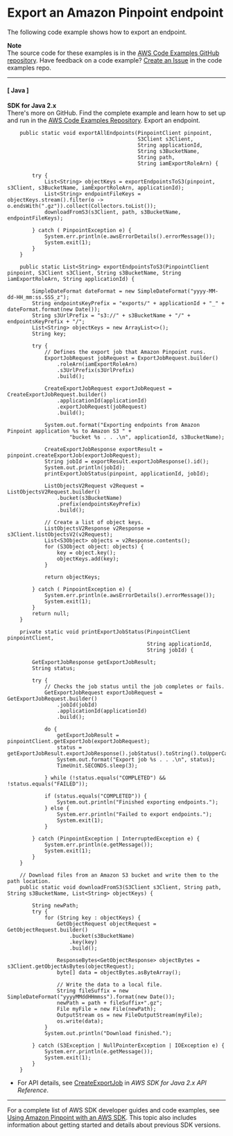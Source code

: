 # Export an Amazon Pinpoint endpoint<a name="example_pinpoint_CreateExportJob_section"></a>

The following code example shows how to export an endpoint\.

**Note**  
The source code for these examples is in the [AWS Code Examples GitHub repository](https://github.com/awsdocs/aws-doc-sdk-examples)\. Have feedback on a code example? [Create an Issue](https://github.com/awsdocs/aws-doc-sdk-examples/issues/new/choose) in the code examples repo\. 

------
#### [ Java ]

**SDK for Java 2\.x**  
 There's more on GitHub\. Find the complete example and learn how to set up and run in the [AWS Code Examples Repository](https://github.com/awsdocs/aws-doc-sdk-examples/tree/main/javav2/example_code/pinpoint#readme)\. 
Export an endpoint\.  

```
    public static void exportAllEndpoints(PinpointClient pinpoint,
                                          S3Client s3Client,
                                          String applicationId,
                                          String s3BucketName,
                                          String path,
                                          String iamExportRoleArn) {

        try {
            List<String> objectKeys = exportEndpointsToS3(pinpoint, s3Client, s3BucketName, iamExportRoleArn, applicationId);
            List<String> endpointFileKeys = objectKeys.stream().filter(o -> o.endsWith(".gz")).collect(Collectors.toList());
            downloadFromS3(s3Client, path, s3BucketName, endpointFileKeys);

        } catch ( PinpointException e) {
            System.err.println(e.awsErrorDetails().errorMessage());
            System.exit(1);
        }
    }

    public static List<String> exportEndpointsToS3(PinpointClient pinpoint, S3Client s3Client, String s3BucketName, String iamExportRoleArn, String applicationId) {

        SimpleDateFormat dateFormat = new SimpleDateFormat("yyyy-MM-dd-HH_mm:ss.SSS_z");
        String endpointsKeyPrefix = "exports/" + applicationId + "_" + dateFormat.format(new Date());
        String s3UrlPrefix = "s3://" + s3BucketName + "/" + endpointsKeyPrefix + "/";
        List<String> objectKeys = new ArrayList<>();
        String key;

        try {
            // Defines the export job that Amazon Pinpoint runs.
            ExportJobRequest jobRequest = ExportJobRequest.builder()
                .roleArn(iamExportRoleArn)
                .s3UrlPrefix(s3UrlPrefix)
                .build();

            CreateExportJobRequest exportJobRequest = CreateExportJobRequest.builder()
                .applicationId(applicationId)
                .exportJobRequest(jobRequest)
                .build();

            System.out.format("Exporting endpoints from Amazon Pinpoint application %s to Amazon S3 " +
                    "bucket %s . . .\n", applicationId, s3BucketName);

            CreateExportJobResponse exportResult = pinpoint.createExportJob(exportJobRequest);
            String jobId = exportResult.exportJobResponse().id();
            System.out.println(jobId);
            printExportJobStatus(pinpoint, applicationId, jobId);

            ListObjectsV2Request v2Request = ListObjectsV2Request.builder()
                .bucket(s3BucketName)
                .prefix(endpointsKeyPrefix)
                .build();

            // Create a list of object keys.
            ListObjectsV2Response v2Response = s3Client.listObjectsV2(v2Request);
            List<S3Object> objects = v2Response.contents();
            for (S3Object object: objects) {
                key = object.key();
                objectKeys.add(key);
            }

            return objectKeys;

        } catch ( PinpointException e) {
            System.err.println(e.awsErrorDetails().errorMessage());
            System.exit(1);
        }
        return null;
    }

    private static void printExportJobStatus(PinpointClient pinpointClient,
                                             String applicationId,
                                             String jobId) {

        GetExportJobResponse getExportJobResult;
        String status;

        try {
            // Checks the job status until the job completes or fails.
            GetExportJobRequest exportJobRequest = GetExportJobRequest.builder()
                .jobId(jobId)
                .applicationId(applicationId)
                .build();

            do {
                getExportJobResult = pinpointClient.getExportJob(exportJobRequest);
                status = getExportJobResult.exportJobResponse().jobStatus().toString().toUpperCase();
                System.out.format("Export job %s . . .\n", status);
                TimeUnit.SECONDS.sleep(3);

            } while (!status.equals("COMPLETED") && !status.equals("FAILED"));

            if (status.equals("COMPLETED")) {
                System.out.println("Finished exporting endpoints.");
            } else {
                System.err.println("Failed to export endpoints.");
                System.exit(1);
            }

        } catch (PinpointException | InterruptedException e) {
            System.err.println(e.getMessage());
            System.exit(1);
        }
    }

    // Download files from an Amazon S3 bucket and write them to the path location.
    public static void downloadFromS3(S3Client s3Client, String path, String s3BucketName, List<String> objectKeys) {

        String newPath;
        try {
            for (String key : objectKeys) {
                GetObjectRequest objectRequest = GetObjectRequest.builder()
                    .bucket(s3BucketName)
                    .key(key)
                    .build();

                ResponseBytes<GetObjectResponse> objectBytes = s3Client.getObjectAsBytes(objectRequest);
                byte[] data = objectBytes.asByteArray();

                // Write the data to a local file.
                String fileSuffix = new SimpleDateFormat("yyyyMMddHHmmss").format(new Date());
                newPath = path + fileSuffix+".gz";
                File myFile = new File(newPath);
                OutputStream os = new FileOutputStream(myFile);
                os.write(data);
            }
            System.out.println("Download finished.");

        } catch (S3Exception | NullPointerException | IOException e) {
            System.err.println(e.getMessage());
            System.exit(1);
        }
    }
```
+  For API details, see [CreateExportJob](https://docs.aws.amazon.com/goto/SdkForJavaV2/pinpoint-2016-12-01/CreateExportJob) in *AWS SDK for Java 2\.x API Reference*\. 

------

For a complete list of AWS SDK developer guides and code examples, see [Using Amazon Pinpoint with an AWS SDK](sdk-general-information-section.md)\. This topic also includes information about getting started and details about previous SDK versions\.
